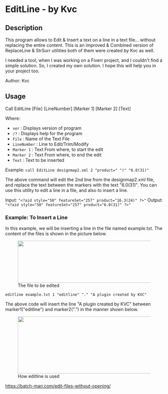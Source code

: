 
# EditLine - by Kvc
## Description
This program allows to Edit & Insert a text on a line in a text file... without
replacing the entire content.
This is an improved & Combined version of ReplaceLine & StrSurr utilities 
both of them were created by Kvc as well.

I needed a tool, when I was working on a Fiverr project, and I couldn't find a
simple solution. So, I created my own solution. I hope this will help you in 
your project too.

Author: Kvc

## Usage
Call EditLine [File] [LineNumber] [Marker 1] [Marker 2] [Text]

Where:

- `ver`		: 	Displays version of program
- `/?`		: 	Displays help for the program
- `File`	: 	Name of the Text File
- `LineNumber`  : 	Line to Edit/Trim/Modify
- `Marker 1`  : 	Text From where, to start the edit
- `Marker 2`  : 	Text From where, to end the edit
- `Text`  : 	Text to be inserted



Example: 
`call EditLine designmap2.xml 2 "product=" ")" "6.0(31)"`


The above command will edit the 2nd line from the designmap2.xml file, and
replace the text between the markers with the text "6.0(31)".
You can use this utility to edit a line in a file, and also to insert a line.

Input: `"<?aid style="50" featureSet="257" product="16.3(24)" ?>"`
Output: `"<?aid style="50" featureSet="257" product="6.0(31)" ?>"`

<!-- wp:heading {"level":3} -->
<h3>Example: To Insert a Line</h3>
<!-- /wp:heading -->

<!-- wp:paragraph -->
<p>In this example, we will be inserting a line in the file named example.txt. The content of the files is shown in the picture below.</p>
<!-- /wp:paragraph -->

<!-- wp:image {"align":"center","id":3698,"width":652,"height":134,"sizeSlug":"full","linkDestination":"none"} -->
<div class="wp-block-image"><figure class="aligncenter size-full is-resized"><img src="https://batch-man.com/wp-content/uploads/2022/05/image-17.png" alt="" class="wp-image-3698" width="652" height="134"/><figcaption>The file to be edited</figcaption></figure></div>
<!-- /wp:image -->

<!-- wp:code -->
<pre class="wp-block-code"><code>editline example.txt 1 "editline" "." "A plugin created by KVC"</code></pre>
<!-- /wp:code -->

<!-- wp:paragraph -->
<p>The above code will insert the line "A plugin created by KVC" between marker1("editline") and marker2(".") in the manner shown below.</p>
<!-- /wp:paragraph -->

<!-- wp:image {"align":"center","id":3699,"width":798,"height":182,"sizeSlug":"large","linkDestination":"none"} -->
<div class="wp-block-image"><figure class="aligncenter size-large is-resized"><img src="https://batch-man.com/wp-content/uploads/2022/05/image-18-1024x234.png" alt="" class="wp-image-3699" width="798" height="182"/><figcaption>How editline is used</figcaption></figure></div>
<!-- /wp:image -->


https://batch-man.com/edit-files-without-opening/
